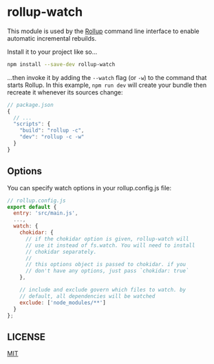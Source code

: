 # rollup-watch

This module is used by the [Rollup](https://rollupjs.org) command line interface to enable automatic incremental rebuilds.

Install it to your project like so...

```bash
npm install --save-dev rollup-watch
```

...then invoke it by adding the `--watch` flag (or `-w`) to the command that starts Rollup. In this example, `npm run dev` will create your bundle then recreate it whenever its sources change:

```js
// package.json
{
  // ...
  "scripts": {
    "build": "rollup -c",
    "dev": "rollup -c -w"
  }
}
```


## Options

You can specify watch options in your rollup.config.js file:

```js
// rollup.config.js
export default {
  entry: 'src/main.js',
  ...,
  watch: {
    chokidar: {
      // if the chokidar option is given, rollup-watch will
      // use it instead of fs.watch. You will need to install
      // chokidar separately.
      //
      // this options object is passed to chokidar. if you
      // don't have any options, just pass `chokidar: true`
    },

    // include and exclude govern which files to watch. by
    // default, all dependencies will be watched
    exclude: ['node_modules/**']
  }
};
```


## LICENSE

[MIT](LICENSE)